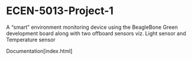 # ECEN-5013-Project-1

A “smart” environment monitoring device using the BeagleBone Green development board along with two offboard sensors viz. Light sensor and Temperature sensor

Documentation[index.html] 
